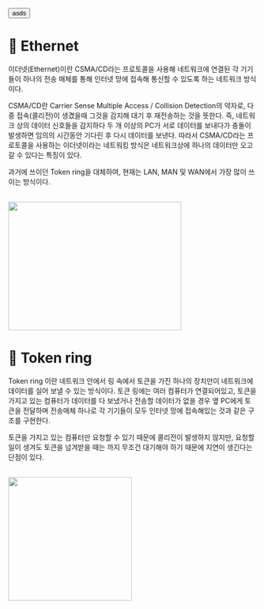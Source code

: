 <button>asds</button>

# 📡 <span id="ethernet">Ethernet</span>
<p>이더넷(Ethernet)이란 CSMA/CD라는 프로토콜을 사용해 네트워크에 연결된 각 기기들이 하나의 전송 매체를 통해 인터넷 망에 접속해 통신할 수 있도록 하는 네트워크 방식이다.</p>
<p>CSMA/CD란 Carrier Sense Multiple Access / Collision Detection의 약자로, 다중 접속(콜리전)이 생겼을때 그것을 감지해 대기 후 재전송하는 것을 뜻한다. 즉, 네트워크 상의 데이터 신호들을 감지하다 두 개 이상의 PC가 서로 데이터를 보내다가 충돌이 발생하면 임의의 시간동안 기다린 후 다시 데이터를 보낸다. 따라서 CSMA/CD라는 프로토콜을 사용하는 이더넷이라는 네트워킹 방식은 네트워크상에 하나의 데이터만 오고 갈 수 있다는 특징이 있다.</p>
<p>과거에 쓰이던 Token ring을 대체하여, 현재는 LAN, MAN 및 WAN에서 가장 많이 쓰이는 방식이다.</p>
<br>

<img src="https://m1.daumcdn.net/cfile245/image/2268BA4C57130B423072AC" height=260px width=350px>

<br>

# <span id="tokenRing">📡 Token ring</span>
<p>Token ring 이란 네트워크 안에서 링 속에서 토큰을 가진 하나의 장치만이 네트워크에 데이터를 실어 보낼 수 있는 방식이다. 토큰 링에는 여러 컴퓨터가 연결되어있고, 토큰을 가지고 있는 컴퓨터가 데이터를 다 보냈거나 전송할 데이터가 없을 경우 옆 PC에게 토큰을 전달하며 전송매체 하나로 각 기기들이 모두 인터넷 망에 접속해있는 것과 같은 구조를 구현한다.</p>
<p>토큰을 가지고 있는 컴퓨터만 요청할 수 있기 때문에 콜리전이 발생하지 않지만, 요청할 일이 생겨도 토큰을 넘겨받을 때는 까지 무조건 대기해야 하기 때문에 지연이 생긴다는 단점이 있다. </p>

<br>

<img src="https://thecustomizewindows.com/wp-content/uploads/2013/04/Token-Ring-Local-Area-Network-Technology.png" height=250px>
